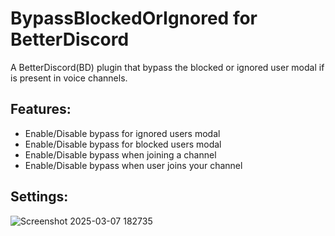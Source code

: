 # BypassBlockedOrIgnored for BetterDiscord
A BetterDiscord(BD) plugin that bypass the blocked or ignored user modal if is present in voice channels.
## Features:
- Enable/Disable bypass for ignored users modal
- Enable/Disable bypass for blocked users modal
- Enable/Disable bypass when joining a channel
- Enable/Disable bypass when user joins your channel
## Settings:
![Screenshot 2025-03-07 182735](https://github.com/user-attachments/assets/987191de-5135-4508-a70b-67729f49f52b)
